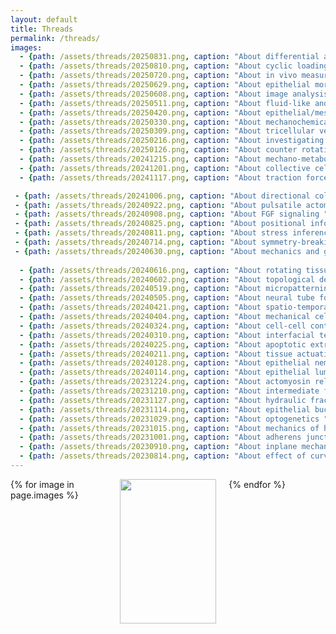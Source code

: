 ```yaml
---
layout: default
title: Threads
permalink: /threads/
images:
  - {path: /assets/threads/20250831.png, caption: "About differential adhesion ", description: "by Benjamin Swedlund", date: "31/08/2025", bluesky: https://bsky.app/profile/epimechfc.bsky.social/post/3lxozze5pv22i}
  - {path: /assets/threads/20250810.png, caption: "About cyclic loading ", description: "by Lucia Baldauf & Eleni Papafilippou", date: "10/08/2025", bluesky: https://bsky.app/profile/epimechfc.bsky.social/post/3lvzpfvnu3k2e} 
  - {path: /assets/threads/20250720.png, caption: "About in vivo measurements ", description: "by Arthur Michaut", date: "20/07/2025", bluesky: https://bsky.app/profile/epimechfc.bsky.social/post/3luevq5azf62i}
  - {path: /assets/threads/20250629.png, caption: "About epithelial morphogenesis ", description: "by Neha Ghosh", date: "29/06/2025", bluesky: https://bsky.app/profile/epimechfc.bsky.social/post/3lsq2ypalhs2p}
  - {path: /assets/threads/20250608.png, caption: "About image analysis software ", description: "by Julia Eckert", date: "08/06/2025", bluesky: https://bsky.app/profile/epimechfc.bsky.social/post/3lr3c5eoyd22p}
  - {path: /assets/threads/20250511.png, caption: "About fluid-like and solid-like tissues ", description: "by Nimesh Chahare & Julia Eckert", date: "11/05/2025", bluesky: https://bsky.app/profile/epimechfc.bsky.social/post/3lovjbjgagc2l}
  - {path: /assets/threads/20250420.png, caption: "About epithelial/mesenchymal collective cell migration ", description: "by Maik Bischoff", date: "20/04/2025", bluesky: https://bsky.app/profile/epimechfc.bsky.social/post/3lna4yoorbk2p}
  - {path: /assets/threads/20250330.png, caption: "About mechanochemical ERK activity waves ", description: "by Lara Hundsdorfer", date: "30/03/2025", bluesky: https://bsky.app/profile/epimechfc.bsky.social/post/3lllen63hxs2s}
  - {path: /assets/threads/20250309.png, caption: "About tricellular vertices ", description: "by Kate Cavanaugh", date: "09/03/2025", bluesky: https://bsky.app/profile/epimechfc.bsky.social/post/3ljwgtshjhk2i}
  - {path: /assets/threads/20250216.png, caption: "About investigating cellular mechanical states ", description: "by Andreas Schönit & Lucas Anger", date: "16/02/2025", bluesky: https://bsky.app/profile/epimechfc.bsky.social/post/3libnuwdaqk26}
  - {path: /assets/threads/20250126.png, caption: "About counter rotating flows ", description: "by Nimesh Chahare", date: "26/01/2025", bluesky: https://bsky.app/profile/epimechfc.bsky.social/post/3lgndug7cek26}
  - {path: /assets/threads/20241215.png, caption: "About mechano-metabolism ", description: "by Eirini Maniou & Makis Ampartzidis", date: "15/12/2024", bluesky: https://bsky.app/profile/epimechfc.bsky.social/post/3ldbihhb3ns2z}
  - {path: /assets/threads/20241201.png, caption: "About collective cell migration ", description: "by Leone Rossetti", date: "01/12/2024", bluesky: https://bsky.app/profile/epimechfc.bsky.social/post/3lcaajuncns2u}
  - {path: /assets/threads/20241117.png, caption: "About traction force microscopy  ", description: "by Nimesh Chahare & Julia Eckert", date: "17/11/2024", bluesky: https://bsky.app/profile/epimechfc.bsky.social/post/3lb4x74fl222a}

 - {path: /assets/threads/20241006.png, caption: "About directional collective migration ", description: "by Sayuki Hirano", date: "06/10/2024", bluesky: https://x.com/EpiMechFC/status/1842822176497455526}
 - {path: /assets/threads/20240922.png, caption: "About pulsatile actomyosin ", description: "by Weiyi Qian", date: "22/09/2024", bluesky: https://x.com/EpiMechFC/status/1837777674795962773}
 - {path: /assets/threads/20240908.png, caption: "About FGF signaling ", description: "by Nimesh Chahare", date: "08/09/2024", bluesky: https://x.com/EpiMechFC/status/1832675244500189425}
 - {path: /assets/threads/20240825.png, caption: "About positional information ", description: "by David Brückner", date: "25/08/2024", bluesky: https://x.com/EpiMechFC/status/1827601818341249213}
 - {path: /assets/threads/20240811.png, caption: "About stress inference ", description: "by Augusto Borges", date: "11/08/2024", bluesky: https://x.com/EpiMechFC/status/1822528416739950691}
 - {path: /assets/threads/20240714.png, caption: "About symmetry-breaking in embryonic development ", description: "by Rajendra Singh Negi", date: "14/07/2024", bluesky: https://x.com/EpiMechFC/status/1812396654697353496}
 - {path: /assets/threads/20240630.png, caption: "About mechanics and geometry ", description: "by Julia Eckert", date: "30/06/2024", bluesky: https://x.com/EpiMechFC/status/1807308162627768786}
   
  - {path: /assets/threads/20240616.png, caption: "About rotating tissues  ", description: "by Nimesh Chahare", date: "16/06/2024", bluesky: https://bsky.app/profile/epimechfc.bsky.social/post/3lx2fkp2krn22}
  - {path: /assets/threads/20240602.png, caption: "About topological defect-mediated morphogenesis ", description: "by Yamini Ravichandran", date: "02/06/2024", bluesky: https://bsky.app/profile/epimechfc.bsky.social/post/3ltszpeucir2b}
  - {path: /assets/threads/20240519.png, caption: "About micropatterning ", description: "by Vina Putra", date: "19/05/2024", bluesky: https://bsky.app/profile/epimechfc.bsky.social/post/3lvffg7wcgs25}
  - {path: /assets/threads/20240505.png, caption: "About neural tube formation ", description: "by Jianxiong Wang", date: "05/05/2024", bluesky: https://bsky.app/profile/epimechfc.bsky.social/post/3ls3wkzr5os2d}
  - {path: /assets/threads/20240421.png, caption: "About spatio-temporal regulation of cell proliferation  ", description: "by Mathieu Dedenon", date: "21/04/2024", bluesky: https://bsky.app/profile/did:plc:nilglqv27cobounbak6u24cl/post/3lrnktl6edk2s}
  - {path: /assets/threads/20240404.png, caption: "About mechanical cell competition  ", description: "by Akshar Rao", date: "04/04/2024", bluesky: https://bsky.app/profile/epimechfc.bsky.social/post/3lcqpeja7xc2a}
  - {path: /assets/threads/20240324.png, caption: "About cell-cell contact and patterning  ", description: "by Feyza Nur Arslan", date: "24/03/2024", bluesky: https://bsky.app/profile/epimechfc.bsky.social/post/3loaupdehud2w}
  - {path: /assets/threads/20240310.png, caption: "About interfacial tension  ", description: "by Clément Hallopeau", date: "10/03/2024", bluesky: https://bsky.app/profile/epimechfc.bsky.social/post/3lnrfjgwjq225}
  - {path: /assets/threads/20240225.png, caption: "About apoptotic extrusion  ", description: "by Zoya Mann", date: "25/02/2024", bluesky: https://bsky.app/profile/epimechfc.bsky.social/post/3liqorp2s7s27}
  - {path: /assets/threads/20240211.png, caption: "About tissue actuation ", description: "by Abdel Rahman Abdel Fattah", date: "11/02/2024", bluesky: https://bsky.app/profile/epimechfc.bsky.social/post/3lkz6aaiymk2g}
  - {path: /assets/threads/20240128.png, caption: "About epithelial nematics ", description: "by Julia Eckert", date: "28/01/2024", bluesky: https://bsky.app/profile/epimechfc.bsky.social/post/3ljce2nk55c23}
  - {path: /assets/threads/20240114.png, caption: "About epithelial lumens ", description: "by Dhiraj Indana", date: "14/01/2024", bluesky: https://bsky.app/profile/epimechfc.bsky.social/post/3ldsjjhtbqk2i}
  - {path: /assets/threads/20231224.png, caption: "About actomyosin related drugs ", description: "by Valeria Venturini", date: "24/12/2023", bluesky: https://bsky.app/profile/epimechfc.bsky.social/post/3lpfylchpqs2e}
  - {path: /assets/threads/20231210.png, caption: "About intermediate filaments ", description: "by Tom Golde", date: "10/12/2023", bluesky: https://bsky.app/profile/epimechfc.bsky.social/post/3kg7fsmww2k2s}
  - {path: /assets/threads/20231127.png, caption: "About hydraulic fracking ", description: "by Nimesh Chahare", date: "27/11/2023", bluesky: https://bsky.app/profile/epimechfc.bsky.social/post/3lm2lnm2aks2c}
  - {path: /assets/threads/20231114.png, caption: "About epithelial buckling ", description: "by Nimesh Chahare", date: "14/11/2023", bluesky: https://bsky.app/profile/epimechfc.bsky.social/post/3lpyry4hik22m}
  - {path: /assets/threads/20231029.png, caption: "About optogenetics ", description: "by Guillermo Martínez Ara", date: "29/10/2023", bluesky: https://bsky.app/profile/epimechfc.bsky.social/post/3lh3x5xxs322s}
  - {path: /assets/threads/20231015.png, caption: "About mechanics of hPSCs ", description: "by Miquel Bosch", date: "15/10/2023", bluesky: https://bsky.app/profile/epimechfc.bsky.social/post/3lfjqw42hot2e}
  - {path: /assets/threads/20231001.png, caption: "About adherens junctions ", description: "by Isabela Fortunato", date: "01/10/2023", bluesky: https://bsky.app/profile/epimechfc.bsky.social/post/3lfyyxwqru22l}
  - {path: /assets/threads/20230910.png, caption: "About inplane mechanical forces on epithelial tissues ", description: "by Mathieu Dedenon", date: "10/09/2023", bluesky: https://bsky.app/profile/epimechfc.bsky.social/post/3lhniocktj22n}
  - {path: /assets/threads/20230814.png, caption: "About effect of curvature on epithelial tissue ", description: "by Nimesh Chahare", date: "13/08/2023", bluesky: https://bsky.app/profile/epimechfc.bsky.social/post/3lkhr4ctox22m}
---
```







<div class="gallery">
  {% for image in page.images %}
    <div class="gallery-item">
      <a href="{{ site.baseurl }}{{ image.bluesky }}">
        <img src="{{ site.baseurl }}{{ image.path }}"/>
      </a>
      <div class="image-caption"><a href="{{ site.baseurl }}{{ image.bluesky }}">{{ image.caption }}</a></div>
      <div class="image-description">{{ image.description | newline_to_br }}</div>
      <div class="image-description">({{ image.date }}) </div>
      <!--
      <div class="image-description"> <a href="{{ site.baseurl }}{{ image.bluesky }}">Bluesky</a> ({{ image.date }}) </div>
      -->
    </div>
  {% endfor %}
</div>

<style>
  .gallery {
    display: grid;
    grid-template-columns: repeat(3, 1fr);
    gap: 20px;
    max-width: 800px;
    margin: 0 auto;
  }
  
  .gallery-item {
    overflow: hidden;
    text-align: center;
  }
  
  .gallery-item img {
    width: 100%;
    height: auto;
    aspect-ratio: 1/1;
    object-fit: cover;
    transition: transform 0.5s ease-in-out;
  }
  
  .gallery-item:hover img {
    transform: scale(1.1);
  }
  
  .image-caption {
    margin-top: 10px;
    font-size: 0.9em;
    color: #666;
  }
</style>




<!--

<script async src="https://embed.bsky.app/static/embed.js" charset="utf-8"></script>

<blockquote 
class="bluesky-embed" 
data-bluesky-uri="at://did:plc:nilglqv27cobounbak6u24cl/app.bsky.feed.post/3lkhr4ctox22m" data-bluesky-embed-color-mode="system">
</blockquote>

<blockquote 
class="bluesky-embed" 
data-bluesky-uri="at://did:plc:nilglqv27cobounbak6u24cl/app.bsky.feed.post/3lhniocktj22n" data-bluesky-embed-color-mode="system">
</blockquote>

<blockquote 
class="bluesky-embed" 
data-bluesky-uri="at://did:plc:nilglqv27cobounbak6u24cl/app.bsky.feed.post/3lfyyxwqru22l" data-bluesky-embed-color-mode="system">
</blockquote>

<blockquote 
class="bluesky-embed" 
data-bluesky-uri="at://did:plc:nilglqv27cobounbak6u24cl/app.bsky.feed.post/3lfjqw42hot2e" data-bluesky-embed-color-mode="system">
</blockquote>

<blockquote 
class="bluesky-embed" 
data-bluesky-uri="at://did:plc:nilglqv27cobounbak6u24cl/app.bsky.feed.post/3lh3x5xxs322s" data-bluesky-embed-color-mode="system">
</blockquote>

<blockquote 
class="bluesky-embed" 
data-bluesky-uri="at://did:plc:nilglqv27cobounbak6u24cl/app.bsky.feed.post/3lpyry4hik22m" data-bluesky-embed-color-mode="system">
</blockquote>

<blockquote 
class="bluesky-embed" 
data-bluesky-uri="at://did:plc:nilglqv27cobounbak6u24cl/app.bsky.feed.post/3lm2lnm2aks2c" data-bluesky-embed-color-mode="system">
</blockquote>

<blockquote 
class="bluesky-embed" 
data-bluesky-uri="at://did:plc:nilglqv27cobounbak6u24cl/app.bsky.feed.post/3kg7fsmww2k2s" data-bluesky-embed-color-mode="system">
</blockquote>

<blockquote 
class="bluesky-embed" 
data-bluesky-uri="at://did:plc:nilglqv27cobounbak6u24cl/app.bsky.feed.post/3lpfylchpqs2e" data-bluesky-embed-color-mode="system">
</blockquote>

<blockquote 
class="bluesky-embed" 
data-bluesky-uri="at://did:plc:nilglqv27cobounbak6u24cl/app.bsky.feed.post/3ldsjjhtbqk2i" data-bluesky-embed-color-mode="system">
</blockquote>

<blockquote 
class="bluesky-embed" 
data-bluesky-uri="at://did:plc:nilglqv27cobounbak6u24cl/app.bsky.feed.post/3ljce2nk55c23" data-bluesky-embed-color-mode="system">
</blockquote>

<blockquote 
class="bluesky-embed" 
data-bluesky-uri="at://did:plc:nilglqv27cobounbak6u24cl/app.bsky.feed.post/3lkz6aaiymk2g" data-bluesky-embed-color-mode="system">
</blockquote>

<blockquote 
class="bluesky-embed" 
data-bluesky-uri="at://did:plc:nilglqv27cobounbak6u24cl/app.bsky.feed.post/3liqorp2s7s27" data-bluesky-embed-color-mode="system">
</blockquote>

<blockquote 
class="bluesky-embed" 
data-bluesky-uri="at://did:plc:nilglqv27cobounbak6u24cl/app.bsky.feed.post/3loaupdehud2w" data-bluesky-embed-color-mode="system">
</blockquote>

<blockquote 
class="bluesky-embed" 
data-bluesky-uri="at://did:plc:nilglqv27cobounbak6u24cl/app.bsky.feed.post/3lcqpeja7xc2a" data-bluesky-embed-color-mode="system">
</blockquote>

<blockquote 
class="bluesky-embed" 
data-bluesky-uri="at://did:plc:nilglqv27cobounbak6u24cl/app.bsky.feed.post/3lrnktl6edk2s" data-bluesky-embed-color-mode="system">
</blockquote>

<blockquote 
class="bluesky-embed" 
data-bluesky-uri="at://did:plc:nilglqv27cobounbak6u24cl/app.bsky.feed.post/3ls3wkzr5os2d" data-bluesky-embed-color-mode="system">
</blockquote>

<blockquote 
class="bluesky-embed" 
data-bluesky-uri="at://did:plc:nilglqv27cobounbak6u24cl/app.bsky.feed.post/3lvffg7wcgs25" data-bluesky-embed-color-mode="system">
</blockquote>

<blockquote 
class="bluesky-embed" 
data-bluesky-uri="at://did:plc:nilglqv27cobounbak6u24cl/app.bsky.feed.post/3ltszpeucir2b" data-bluesky-embed-color-mode="system">
</blockquote>

<blockquote 
class="bluesky-embed" 
data-bluesky-uri="at://did:plc:nilglqv27cobounbak6u24cl/app.bsky.feed.post/3lb4x74fl222a" data-bluesky-embed-color-mode="system">
</blockquote>

<blockquote 
class="bluesky-embed" 
data-bluesky-uri="at://did:plc:nilglqv27cobounbak6u24cl/app.bsky.feed.post/3lcaajuncns2u" data-bluesky-embed-color-mode="system">
</blockquote>

<blockquote 
class="bluesky-embed" 
data-bluesky-uri="at://did:plc:nilglqv27cobounbak6u24cl/app.bsky.feed.post/3ldbihhb3ns2z" data-bluesky-embed-color-mode="system">
</blockquote>

<blockquote 
class="bluesky-embed" 
data-bluesky-uri="at://did:plc:nilglqv27cobounbak6u24cl/app.bsky.feed.post/3lgndug7cek26" data-bluesky-embed-color-mode="system">
</blockquote>

<blockquote 
class="bluesky-embed" 
data-bluesky-uri="at://did:plc:nilglqv27cobounbak6u24cl/app.bsky.feed.post/3libnuwdaqk26" data-bluesky-embed-color-mode="system">
</blockquote>

<blockquote 
class="bluesky-embed" 
data-bluesky-uri="at://did:plc:nilglqv27cobounbak6u24cl/app.bsky.feed.post/3ljwgtshjhk2i" data-bluesky-embed-color-mode="system">
</blockquote>

<blockquote 
class="bluesky-embed" 
data-bluesky-uri="at://did:plc:nilglqv27cobounbak6u24cl/app.bsky.feed.post/3lllen63hxs2s" data-bluesky-embed-color-mode="system">
</blockquote>

<blockquote 
class="bluesky-embed" 
data-bluesky-uri="at://did:plc:nilglqv27cobounbak6u24cl/app.bsky.feed.post/3lna4yoorbk2p" data-bluesky-embed-color-mode="system">
</blockquote>

<blockquote 
class="bluesky-embed" 
data-bluesky-uri="at://did:plc:nilglqv27cobounbak6u24cl/app.bsky.feed.post/3lovjbjgagc2l" data-bluesky-embed-color-mode="system">
</blockquote>

<blockquote 
class="bluesky-embed" 
data-bluesky-uri="at://did:plc:nilglqv27cobounbak6u24cl/app.bsky.feed.post/3lr3c5eoyd22p" data-bluesky-embed-color-mode="system">
</blockquote>

<blockquote 
class="bluesky-embed" 
data-bluesky-uri="at://did:plc:nilglqv27cobounbak6u24cl/app.bsky.feed.post/3lsq2ypalhs2p" data-bluesky-embed-color-mode="system">
</blockquote>

<blockquote 
class="bluesky-embed" 
data-bluesky-uri="at://did:plc:nilglqv27cobounbak6u24cl/app.bsky.feed.post/3luevq5azf62i" data-bluesky-embed-color-mode="system">
</blockquote>

<blockquote 
class="bluesky-embed" 
data-bluesky-uri="at://did:plc:nilglqv27cobounbak6u24cl/app.bsky.feed.post/3lvzpfvnu3k2e" data-bluesky-embed-color-mode="system">
</blockquote>

-->









































